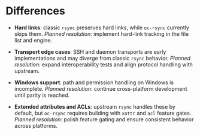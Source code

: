 # Differences

- **Hard links**: classic `rsync` preserves hard links, while `oc-rsync` currently skips them.
  _Planned resolution_: implement hard-link tracking in the file list and engine.

- **Transport edge cases**: SSH and daemon transports are early implementations and may diverge from classic `rsync` behavior.
  _Planned resolution_: expand interoperability tests and align protocol handling with upstream.

- **Windows support**: path and permission handling on Windows is incomplete.
  _Planned resolution_: continue cross-platform development until parity is reached.

- **Extended attributes and ACLs**: upstream `rsync` handles these by default, but `oc-rsync` requires building with `xattr` and `acl` feature gates.
  _Planned resolution_: polish feature gating and ensure consistent behavior across platforms.
